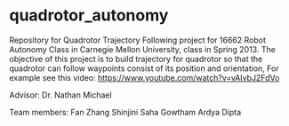 quadrotor_autonomy
==================

Repository for Quadrotor Trajectory Following project for 16662 Robot Autonomy Class in Carnegie Mellon University,
class in Spring 2013. 
The objective of this project is to build trajectory for quadrotor so that the quadrotor can follow waypoints consist of its position and orientation,
For example see this video: https://www.youtube.com/watch?v=vAIvbJ2FdVo

Advisor: Dr. Nathan Michael

Team members:
Fan Zhang
Shinjini Saha
Gowtham 
Ardya Dipta 
